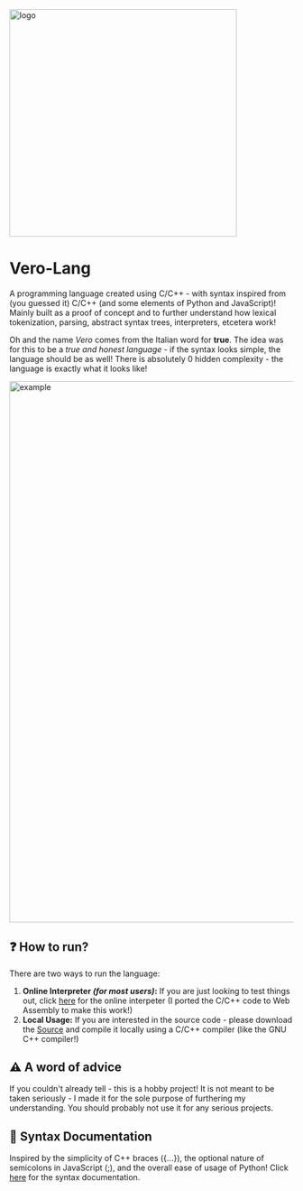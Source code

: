 <img src="https://github.com/user-attachments/assets/3c468df3-e037-4b69-834e-396102c689aa" alt="logo" width="402.75">

# Vero-Lang
A programming language created using C/C++ - with syntax inspired from (you guessed it) C/C++ (and some elements of Python and JavaScript)! Mainly built as a proof of concept and to further understand how lexical tokenization, parsing, abstract syntax trees, interpreters, etcetera work! 

Oh and the name *Vero* comes from the Italian word for **true**. The idea was for this to be a *true and honest language* - if the syntax looks simple, the language should be as well! There is absolutely 0 hidden complexity - the language is exactly what it looks like!

<img width="959" alt="example" src="https://github.com/user-attachments/assets/29e8943c-2a03-4f36-9783-967d40a8a326" />


## :question: How to run?
There are two ways to run the language:
1. **Online Interpreter _(for most users)_:** If you are just looking to test things out, click [here](https://deoshreyas.github.io/Vero-Lang/) for the online interpeter (I ported the C/C++ code to Web Assembly to make this work!)
2. **Local Usage:** If you are interested in the source code - please download the [Source](https://github.com/deoshreyas/Vero-Lang/tree/main/Source) and compile it locally using a C/C++ compiler (like the GNU C++ compiler!)

## :warning: A word of advice 
If you couldn't already tell - this is a hobby project! It is not meant to be taken seriously - I made it for the sole purpose of furthering my understanding. You should probably not use it for any serious projects. 

## :closed_book: Syntax Documentation
Inspired by the simplicity of C++ braces ({...}), the optional nature of semicolons in JavaScript (;), and the overall ease of usage of Python! Click [here](https://deoshreyas.github.io/Vero-Lang/docs.html) for the syntax documentation.